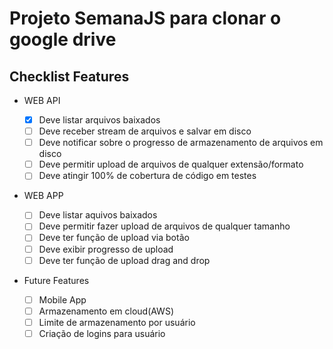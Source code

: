 # Projeto SemanaJS para clonar o google drive

## Checklist Features

* WEB API

	- [x] Deve listar arquivos baixados
	- [ ] Deve receber stream de arquivos e salvar em disco
	- [ ] Deve notificar sobre o progresso de armazenamento de arquivos em disco
	- [ ] Deve permitir upload de arquivos de qualquer extensão/formato
	- [ ] Deve atingir 100% de cobertura de código em testes

* WEB APP

	- [ ] Deve listar aquivos baixados
	- [ ] Deve permitir fazer upload de arquivos de qualquer tamanho
	- [ ] Deve ter função de upload via botão
	- [ ] Deve exibir progresso de upload
	- [ ] Deve ter função de upload drag and drop

* Future Features

	- [ ] Mobile App
	- [ ] Armazenamento em cloud(AWS)
	- [ ] Limite de armazenamento por usuário
	- [ ] Criação de logins para usuário
